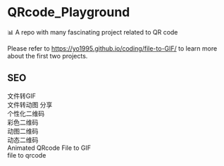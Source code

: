 # QRcode_Playground

📊 A repo with many fascinating project related to QR code

Please refer to https://yo1995.github.io/coding/file-to-GIF/ to learn more about the first two projects.

## SEO

文件转GIF  
文件转动图 分享  
个性化二维码  
彩色二维码  
动图二维码  
动态二维码  
Animated QRcode
File to GIF  
file to qrcode

